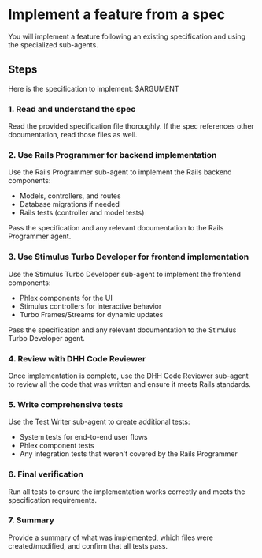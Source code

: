 # Implement a feature from a spec

You will implement a feature following an existing specification and using the specialized sub-agents.

## Steps

Here is the specification to implement: $ARGUMENT

### 1. Read and understand the spec

Read the provided specification file thoroughly. If the spec references other documentation, read those files as well.

### 2. Use Rails Programmer for backend implementation

Use the Rails Programmer sub-agent to implement the Rails backend components:
- Models, controllers, and routes
- Database migrations if needed
- Rails tests (controller and model tests)

Pass the specification and any relevant documentation to the Rails Programmer agent.

### 3. Use Stimulus Turbo Developer for frontend implementation

Use the Stimulus Turbo Developer sub-agent to implement the frontend components:
- Phlex components for the UI
- Stimulus controllers for interactive behavior
- Turbo Frames/Streams for dynamic updates

Pass the specification and any relevant documentation to the Stimulus Turbo Developer agent.

### 4. Review with DHH Code Reviewer

Once implementation is complete, use the DHH Code Reviewer sub-agent to review all the code that was written and ensure it meets Rails standards.

### 5. Write comprehensive tests

Use the Test Writer sub-agent to create additional tests:
- System tests for end-to-end user flows
- Phlex component tests
- Any integration tests that weren't covered by the Rails Programmer

### 6. Final verification

Run all tests to ensure the implementation works correctly and meets the specification requirements.

### 7. Summary

Provide a summary of what was implemented, which files were created/modified, and confirm that all tests pass.